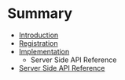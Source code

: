 # Summary

* [Introduction](README.md)
* [Registration](registration.md)
* [Implementation](implementation.md)
   * Server Side API Reference
* [Server Side API Reference](end_points.md)

